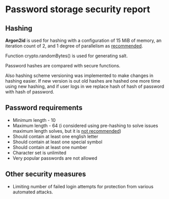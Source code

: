 # Password storage security report

## Hashing
**Argon2id** is used for hashing with a configuration of 15 MiB of memory, an iteration count of 2, and 1 degree of parallelism as [recommended](https://cheatsheetseries.owasp.org/cheatsheets/Password_Storage_Cheat_Sheet.html#argon2id).

Function crypto.randomBytes() is used for generating salt.

Password hashes are compared with secure functions.

Also hashing scheme versioning was implemented to make changes in hashing easier. If new version is out old hashes are hashed one more time using new hashing, and if user logs in we replace hash of hash of password with hash of password.

## Password requirements
- Minimum length - 10
- Maximum length - 64 (i considered using pre-hashing to solve issues maximum length solves, but it is [not recommended](https://cheatsheetseries.owasp.org/cheatsheets/Password_Storage_Cheat_Sheet.html#pre-hashing-passwords))
- Should contain at least one english letter
- Should contain at least one special symbol
- Should contain at least one number
- Character set is unlimited
- Very popular passwords are not allowed

## Other security measures
- Limiting number of failed login attempts for protection from various automated attacks.
